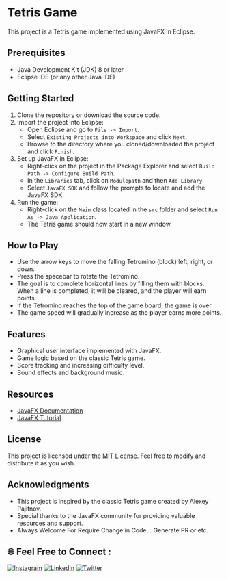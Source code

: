 # Tetris Game

This project is a Tetris game implemented using JavaFX in Eclipse.

## Prerequisites

- Java Development Kit (JDK) 8 or later
- Eclipse IDE (or any other Java IDE)

## Getting Started

1. Clone the repository or download the source code.
2. Import the project into Eclipse:
   - Open Eclipse and go to `File -> Import`.
   - Select `Existing Projects into Workspace` and click `Next`.
   - Browse to the directory where you cloned/downloaded the project and click `Finish`.
3. Set up JavaFX in Eclipse:
   - Right-click on the project in the Package Explorer and select `Build Path -> Configure Build Path`.
   - In the `Libraries` tab, click on `Modulepath` and then `Add Library`.
   - Select `JavaFX SDK` and follow the prompts to locate and add the JavaFX SDK.
4. Run the game:
   - Right-click on the `Main` class located in the `src` folder and select `Run As -> Java Application`.
   - The Tetris game should now start in a new window.

## How to Play

- Use the arrow keys to move the falling Tetromino (block) left, right, or down.
- Press the spacebar to rotate the Tetromino.
- The goal is to complete horizontal lines by filling them with blocks. When a line is completed, it will be cleared, and the player will earn points.
- If the Tetromino reaches the top of the game board, the game is over.
- The game speed will gradually increase as the player earns more points.

## Features

- Graphical user interface implemented with JavaFX.
- Game logic based on the classic Tetris game.
- Score tracking and increasing difficulty level.
- Sound effects and background music.

## Resources

- [JavaFX Documentation](https://openjfx.io/javadoc/16/)
- [JavaFX Tutorial](https://docs.oracle.com/javafx/2/get_started/jfxpub-get_started.htm)

## License

This project is licensed under the [MIT License](LICENSE). Feel free to modify and distribute it as you wish.

## Acknowledgments

- This project is inspired by the classic Tetris game created by Alexey Pajitnov.
- Special thanks to the JavaFX community for providing valuable resources and support.
- Always Welcome For Require Change in Code... Generate PR or etc.

## 🌐 Feel Free to Connect :
[![Instagram](https://img.shields.io/badge/Instagram-%23E4405F.svg?logo=Instagram&logoColor=white)](https://instagram.com/_uday_gohel)
[![LinkedIn](https://img.shields.io/badge/LinkedIn-%230077B5.svg?logo=linkedin&logoColor=white)](https://linkedin.com/in/uday-gohel-62817122a)
[![Twitter](https://img.shields.io/badge/Twitter-%231DA1F2.svg?logo=Twitter&logoColor=white)](https://twitter.com/Uday_Gohel_) 

